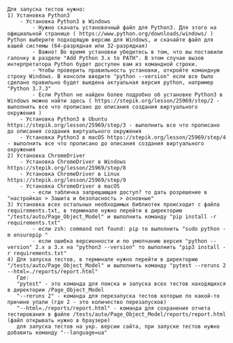     Для запуска тестов нужно:
    1) Установка Python3
        - Установка Python3 в Windows
            - Нужно скачать установочный файл для Python3. Для этого на официальной странице ( https://www.python.org/downloads/windows/ ) Python выберите подходящую версию для Windows, и скачайте файл для вашей системы (64-разрядная или 32-разрядная)
            - Важно! Во время установки убедитесь в том, что вы поставили галочку в разделе "Add Python 3.x to PATH". В этом случае вызов интерпретатора Python будет доступен вам из командной строки.
            - Чтобы проверить правильность установки, откройте командную строку Windows. В консоли введите "python --version" если все было сделано правильно будет выедена актуальная версия python, например "Python 3.7.3"
            - Если Python не найден более подробно об установке Python3 в Windows можно найти здесь ( https://stepik.org/lesson/25969/step/2 - выполнить все что прописано до описания создания виртуального окружения )
        - Установка Python3 в Ubuntu https://stepik.org/lesson/25969/step/3 - выполнить все что прописано до описания создания виртуального окружения
        - Установка Python3 в macOS https://stepik.org/lesson/25969/step/4 - выполнить все что прописано до описания создания виртуального окружения
    2) Установка ChromeDriver
        - Установка ChromeDriver в Windows https://stepik.org/lesson/25969/step/8
        - Установка ChromeDriver в Linux https://stepik.org/lesson/25969/step/9
        - Установка ChromeDriver в macOS  
            - если табличка запрещающая доступ? то дать розрешение в "настройках > Зашита и безопасность > основные"
    3) Установка всех остальных необходимых библиотек происходит с файла requirements.txt, в терминале нужно перейти в директорию "/tests/auto/Page_Object_Model" и выполнить команду "pip install -r requirements.txt"
            - если zsh: command not found: pip то выполнить "sudo python -m ensurepip "
            - если ошибка версионности и по умолчанию версия "python --version" 2.х а 3.х на "python3 --version" то выполнить "pip3 install -r requirements.txt"
    4) Для запуска тестов, в терминале нужно перейти в директорию "/tests/auto/Page_Object_Model" и выполнить команду "pytest --reruns 2 --html=./reports/report.html"
       Где: 
       "pytest" - это команда для поиска и запуска всех тестов находящихся в директории /Page_Object_Model
       "--reruns 2" - команда для перезапуска тестов которые по какой-то причине упали (где 2 - это количество перезапусков)
       "--html=./reports/report.html" - команда для сохранения отчета тестирования в файле /tests/auto/Page_Object_Model/reports/report.html (файл открывать нужно в браузере)
       для запуска тестов на укр. версии сайта, при запуске тестов нужно добавить команду "--language=ua"